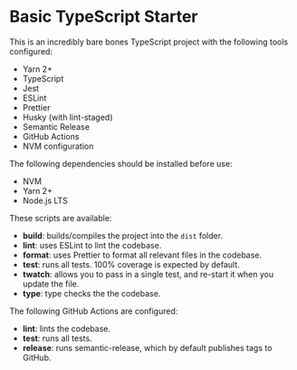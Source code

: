 # Basic TypeScript Starter

This is an incredibly bare bones TypeScript project with the following tools configured:

- Yarn 2+
- TypeScript
- Jest
- ESLint
- Prettier
- Husky (with lint-staged)
- Semantic Release
- GitHub Actions
- NVM configuration

The following dependencies should be installed before use:

- NVM
- Yarn 2+
- Node.js LTS

These scripts are available:

- **build**: builds/compiles the project into the `dist` folder.
- **lint**: uses ESLint to lint the codebase.
- **format**: uses Prettier to format all relevant files in the codebase.
- **test**: runs all tests. 100% coverage is expected by default.
- **twatch**: allows you to pass in a single test, and re-start it when you update the file.
- **type**: type checks the the codebase.

The following GitHub Actions are configured:

- **lint**: lints the codebase.
- **test**: runs all tests.
- **release**: runs semantic-release, which by default publishes tags to GitHub.
